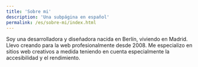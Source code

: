 ```yaml
---
title: 'Sobre mi'
description: 'Una subpágina en español'
permalink: /es/sobre-mi/index.html
---
```


Soy una desarrolladora y diseñadora nacida en Berlín, viviendo en Madrid. Llevo creando para la web profesionalmente desde 2008. Me especializo en sitios web creativos a medida teniendo en cuenta especialmente la accesibilidad y el rendimiento.
